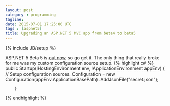 ```yaml
---
layout: post
category : programming
tagline:
date: 2015-07-01 17:25:00 UTC 
tags : [aspnet5]
title: Upgrading an ASP.NET 5 MVC app from beta4 to beta5
---
```

{% include JB/setup %}

ASP.NET 5 Beta 5 is [out now](http://blogs.msdn.com/b/webdev/archive/2015/06/30/asp-net-5-beta5-now-available.aspx), so go get it.
The only thing that really broke for me was my custom configuration source setup.
{% highlight c# %}
    public Startup(IHostingEnvironment env, IApplicationEnvironment appEnv)
        {
            // Setup configuration sources.
            Configuration = new Configuration(appEnv.ApplicationBasePath)
                                .AddJsonFile("secret.json");
                                
        }
{% endhighlight %}








